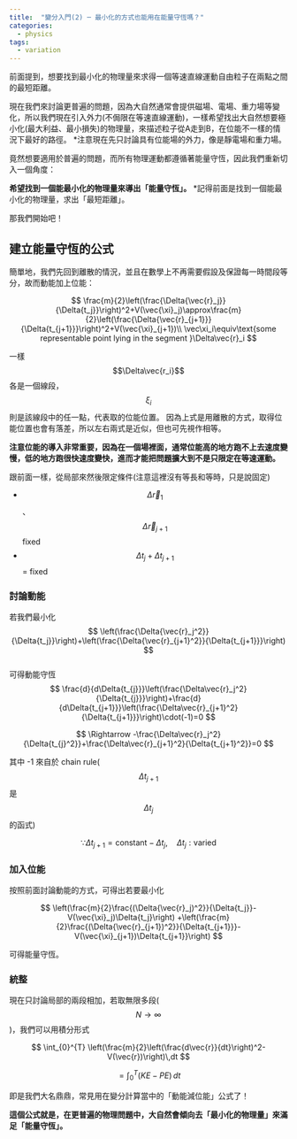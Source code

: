 ```yaml
---
title:  "變分入門(2) ─ 最小化的方式也能用在能量守恆嗎？"
categories:
  - physics
tags:
  - variation
---
```



前面提到，想要找到最小化的物理量來求得一個等速直線運動自由粒子在兩點之間的最短距離。


現在我們來討論更普遍的問題，因為大自然通常會提供磁場、電場、重力場等變化，所以我們現在引入外力(不侷限在等速直線運動)，一樣希望找出大自然想要極小化(最大利益、最小損失)的物理量，來描述粒子從A走到B，在位能不一樣的情況下最好的路徑。
\*注意現在先只討論具有位能場的外力，像是靜電場和重力場。




竟然想要適用於普遍的問題，而所有物理運動都遵循著能量守恆，因此我們重新切入一個角度：



**希望找到一個能最小化的物理量來導出「能量守恆」。**
\*記得前面是找到一個能最小化的物理量，求出「最短距離」。




那我們開始吧！




## 建立能量守恆的公式

簡單地，我們先回到離散的情況，並且在數學上不再需要假設及保證每一時間段等分，故而動能加上位能：

$$
\frac{m}{2}\left(\frac{\Delta{\vec{r}_j}}{\Delta{t_j}}\right)^2+V(\vec{\xi}_j)\approx\frac{m}{2}\left(\frac{\Delta{\vec{r}_{j+1}}}{\Delta{t_{j+1}}}\right)^2+V(\vec{\xi}_{j+1})\\
			\vec\xi_i\equiv\text{some representable point lying in the segment }\Delta\vec{r}_i
$$

一樣$$\Delta\vec{r_i}$$各是一個線段，$$\xi_i$$則是該線段中的任一點，代表取的位能位置。
因為上式是用離散的方式，取得位能位置也會有落差，所以左右兩式是近似，但也可先視作相等。


**注意位能的導入非常重要，因為在一個場裡面，通常位能高的地方跑不上去速度變慢，低的地方跑很快速度變快，進而才能把問題擴大到不是只限定在等速運動。**


跟前面一樣，從局部來然後限定條件(注意這裡沒有等長和等時，只是說固定)
- $$\Delta\vec{r}_1$$、$$\Delta\vec{r}_{j+1}$$ fixed
- $$\Delta{t_j}+\Delta{t_{j+1}}$$= fixed




### 討論動能

若我們最小化
$$
\left(\frac{\Delta{\vec{r}_j^2}}{\Delta{t_j}}\right)+\left(\frac{\Delta{\vec{r}_{j+1}^2}}{\Delta{t_{j+1}}}\right)
$$
<br/>
可得動能守恆
<br/>
$$
\frac{d}{d\Delta{t_{j}}}\left(\frac{\Delta\vec{r}_j^2}{\Delta{t_{j}}}\right)+\frac{d}{d\Delta{t_{j+1}}}\left(\frac{\Delta\vec{r}_{j+1}^2}{\Delta{t_{j+1}}}\right)\cdot(-1)=0
$$

$$
\Rightarrow -\frac{\Delta\vec{r}_j^2}{\Delta{t_{j}^2}}+\frac{\Delta\vec{r}_{j+1}^2}{\Delta{t_{j+1}^2}}=0
$$

其中 -1 來自於 chain rule($$\Delta{t_{j+1}}$$是$$\Delta{t_j}$$的函式)

$$
\because \Delta{t_{j+1}} = \text{constant} - \Delta{t_j}, \quad \Delta{t_j} : \text{varied}
$$





### 加入位能

按照前面討論動能的方式，可得出若要最小化

$$
\left(\frac{m}{2}\frac{(\Delta{\vec{r}_j)^2}}{\Delta{t_j}}-V(\vec{\xi}_j)\Delta{t_j}\right)  +\left(\frac{m}{2}\frac{(\Delta{\vec{r}_{j+1})^2}}{\Delta{t_{j+1}}}-V(\vec{\xi}_{j+1})\Delta{t_{j+1}}\right)
$$

可得能量守恆。




### 統整

現在只討論局部的兩段相加，若取無限多段($$N\rightarrow\infty$$)，我們可以用積分形式

$$
\int_{0}^{T} \left(\frac{m}{2}\left(\frac{d\vec{r}}{dt}\right)^2-V(\vec{r})\right)\,dt
$$

$$
=\int_{0}^{T}(KE-PE)\,dt
$$



即是我們大名鼎鼎，常見用在變分計算當中的「動能減位能」公式了！




**這個公式就是，在更普遍的物理問題中，大自然會傾向去「最小化的物理量」來滿足「能量守恆」。**




